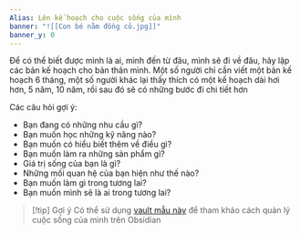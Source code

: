 ```yaml
---
Alias: Lên kế hoạch cho cuộc sống của mình
banner: "![[Con bé nằm đồng cỏ.jpg]]"
banner_y: 0
---
```

Để có thể biết được mình là ai, mình đến từ đâu, mình sẽ đi về đâu, hãy lập các bản kế hoạch cho bản thân mình. Một số người chỉ cần viết một bản kế hoạch 6 tháng, một số người khác lại thấy thích có một kế hoạch dài hơi hơn, 5 năm, 10 năm, rồi sau đó sẽ có những bước đi chi tiết hơn

Các câu hỏi gợi ý:
- Bạn đang có những nhu cầu gì?
- Bạn muốn học những kỹ năng nào?
- Bạn muốn có hiểu biết thêm về điều gì?
- Bạn muốn làm ra những sản phẩm gì?
- Giá trị sống của bạn là gì? 
- Những mối quan hệ của bạn hiện như thế nào?
- Bạn muốn làm gì trong tương lai? 
- Bạn muốn mình sẽ là ai trong tương lai?

> [!tip] Gợi ý
> Có thể sử dụng [vault mẫu này](https://github.com/QuaCau-TheSphere/SampleVault) để tham khảo cách quản lý cuộc sống của mình trên Obsidian
